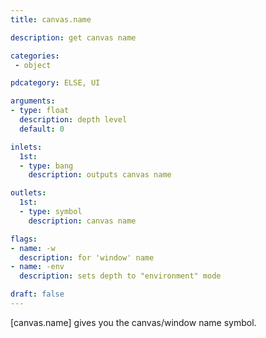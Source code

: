 ```yaml
---
title: canvas.name

description: get canvas name

categories:
 - object

pdcategory: ELSE, UI

arguments:
- type: float
  description: depth level
  default: 0

inlets:
  1st:
  - type: bang
    description: outputs canvas name

outlets:
  1st:
  - type: symbol
    description: canvas name

flags:
- name: -w
  description: for 'window' name
- name: -env
  description: sets depth to "environment" mode

draft: false
---
```


[canvas.name] gives you the canvas/window name symbol.
